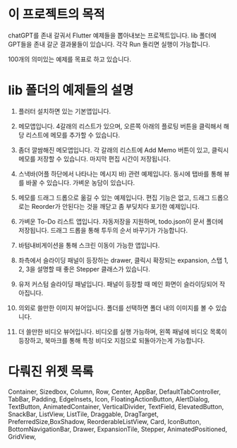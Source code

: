 # 이 프로젝트의 목적
chatGPT를 존내 갈궈서 Flutter 예제들을 뽑아내보는 프로젝트입니다.
lib 폴더에 GPT들을 존내 갈군 결과물들이 있습니다.
각각 Run 돌리면 실행이 가능합니다.

100개의 의미있는 예제를 목표로 하고 있습니다.

# lib 폴더의 예제들의 설명

1. 플러터 설치하면 있는 기본앱입니다.

2. 메모앱입니다. 4갈래의 리스트가 있으며, 오른쪽 아래의 플로팅 버튼을 클릭해서 해당 리스트에 메모를 추가할 수 있습니다.

3. 좀더 깔쌈해진 메모앱입니다. 각 갈래의 리스트에 Add Memo 버튼이 있고, 클릭시 메모를 저장할 수 있습니다. 마지막 편집 시간이 저장됩니다.

4. 스낵바(어플 하단에서 나타나는 메시지 바) 관련 예제입니다. 동시에 탭바를 통해 뷰를 바꿀 수 있습니다. 가벼운 농담이 있습니다.

5. 메모를 드래그 드롭으로 옮길 수 있는 예제입니다. 편집 기능은 없고, 드래그 드롭으로는 Reorder가 안된다는 것을 깨닫고 좀 부딪치다 포기한 예제입니다.

6. 가벼운 To-Do 리스트 앱입니다. 자동저장을 지원하며, todo.json이 문서 폴더에 저장됩니다. 드래그 드롭을 통해 투두의 순서 바꾸기가 가능합니다.

7. 바텀내비게이션을 통해 스크린 이동이 가능한 앱입니다.

8. 좌측에서 슬라이딩 패널이 등장하는 drawer, 클릭시 확장되는 expansion, 스탭 1, 2, 3을 설명할 때 좋은 Stepper 클래스가 있습니다.

9. 유저 커스텀 슬라이딩 패널입니다. 패널이 등장할 때 메인 화면이 슬라이딩되어 작아집니다.

10. 의외로 쓸만한 이미지 뷰어입니다. 폴더를 선택하면 폴더 내의 이미지를 볼 수 있습니다.

11. 더 쓸만한 비디오 뷰어입니다. 비디오를 실행 가능하며, 왼쪽 패널에 비디오 목록이 등장하고, 북마크를 통해 특정 비디오 지점으로 되돌아가는게 가능합니다.


# 다뤄진 위젯 목록

Container, Sizedbox, Column, Row, Center, AppBar, DefaultTabController, TabBar, Padding, EdgeInsets, Icon, FloatingActionButton, AlertDialog, TextButton, AnimatedContainer, VerticalDivider, TextField, ElevatedButton, SnackBar, ListView, ListTile, Draggable, DragTarget, PreferredSize,BoxShadow, ReorderableListView, Card, IconButton, BottomNavigationBar, Drawer, ExpansionTile, Stepper, AnimatedPositioned, GridView,




